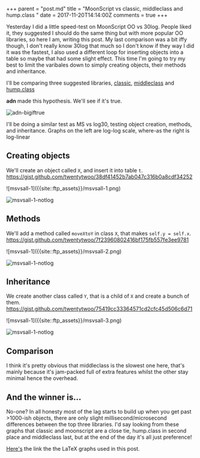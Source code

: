 +++
parent = "post.md"
title = "MoonScript vs classic, middleclass and hump.class "
date = 2017-11-20T14:14:00Z
comments = true
+++

Yesterday I did a little speed-test on MoonScript OO vs 30log. People liked it, they suggested I should do the same thing but with more popular OO libraries, so here I am, writing this post. My last comparison was a bit iffy though, I don't really know 30log that much so I don't know if they way I did it was the fastest, I also used a different loop for inserting objects into a table so maybe that had some slight effect. This time I'm going to try my best to limit the varibales down to simply creating objects, their methods and inheritance.

I'll be comparing three suggested libraries, [classic](https://github.com/rxi/classic), [middleclass](https://github.com/kikito/middleclass) and [hump.class](http://hump.readthedocs.io/en/latest/class.html)

**adn** made this hypothesis. We'll see if it's true.

![adn-bigiftrue]({{site::ftp_assets}}/adn-bigiftrue.png)

I'll be doing a similar test as MS vs log30, testing object creation, methods, and inheritance.
Graphs on the left are log-log scale, where-as the right is log-linear

## Creating objects

We'll create an object called `X`, and insert it into table `t`.
<https://gist.github.com/twentytwoo/38df41452b7ab047c316b0a8cdf34252>

<div class="side-by-side" markdown="1">
  ![msvsall-1]({{site::ftp_assets}}/msvsall-1.png)

![msvsall-1-notlog]({{site::ftp_assets}}/msvsall-1-nolog.png)

</div>

## Methods

We'll add a method called `moveXtoY` in class `X`, that makes `self.y = self.x`.
<https://gist.github.com/twentytwoo/7f23960802416bf175fb557fe3ee9781>

<div class="side-by-side" markdown="1">
  ![msvsall-1]({{site::ftp_assets}}/msvsall-2.png)

![msvsall-1-notlog]({{site::ftp_assets}}/msvsall-2-nolog.png)

</div>

## Inheritance

We create another class called `Y`, that is a child of `X` and create a bunch of them.
<https://gist.github.com/twentytwoo/75419cc33364571cd2cfc45d506c6d71>

<div class="side-by-side" markdown="1">
  ![msvsall-1]({{site::ftp_assets}}/msvsall-3.png)

![msvsall-1-notlog]({{site::ftp_assets}}/msvsall-3-nolog.png)

</div>

## Comparison

I think it's pretty obvious that middleclass is the slowest one here, that's mainly because it's jam-packed full of extra features whilst the other stay minimal hence the overhead.

## And the winner is...

No-one?
In all honesty most of the lag starts to build up when you get past >1000-ish objects, there are only slight millisecond/microsecond differences between the top three libraries.
I'd say looking from these graphs that classic and moonscript are a close tie, hump.class in second place and middleclass last, but at the end of the day it's all just preference!

[Here's](https://www.overleaf.com/read/pzfhtrpdkkdb) the link the the LaTeX graphs used in this post.
